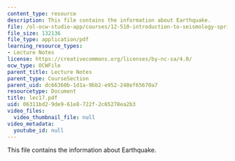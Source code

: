 ```yaml
---
content_type: resource
description: This file contains the information about Earthquake.
file: /ol-ocw-studio-app/courses/12-510-introduction-to-seismology-spring-2010/06311bd29de961e8722f2c65278ea2b3_lec17.pdf
file_size: 132136
file_type: application/pdf
learning_resource_types:
- Lecture Notes
license: https://creativecommons.org/licenses/by-nc-sa/4.0/
ocw_type: OCWFile
parent_title: Lecture Notes
parent_type: CourseSection
parent_uid: dc66360b-1d1a-9bb2-e952-248ef65670a7
resourcetype: Document
title: lec17.pdf
uid: 06311bd2-9de9-61e8-722f-2c65278ea2b3
video_files:
  video_thumbnail_file: null
video_metadata:
  youtube_id: null
---
```

This file contains the information about Earthquake.